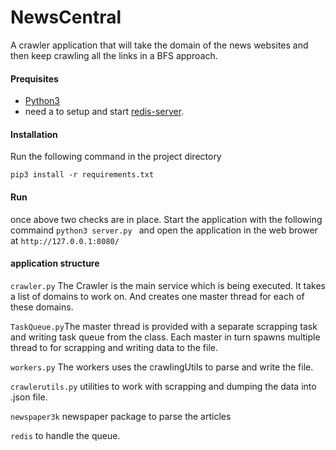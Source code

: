# NewsCentral
A crawler application that will take the domain of the news websites
and then keep crawling all the links in a BFS approach.

#### Prequisites

- [Python3](https://www.python.org/downloads/)
- need a to setup and start [redis-server](https://redis.io/topics/quickstart).


#### Installation
Run the following command in the project directory

```pip3 install -r requirements.txt```

#### Run
once above two checks are in place. Start the application with the following commaind
```python3 server.py ```
and open the application in the web brower at
```http://127.0.0.1:8080/```

#### application structure

```crawler.py``` The Crawler is the main service which is being executed.
It takes a list of domains to work on. And creates one master thread for each
of these domains.

```TaskQueue.py```The master thread is provided with a separate scrapping task and writing task queue from the class.
Each master in turn spawns multiple thread to for scrapping and writing data to the file. 

```workers.py``` The workers uses the crawlingUtils to parse and write the file.

```crawlerutils.py``` utilities to work with scrapping and dumping the data into .json file.

```newspaper3k``` newspaper package to parse the articles

``redis`` to handle the queue.  

